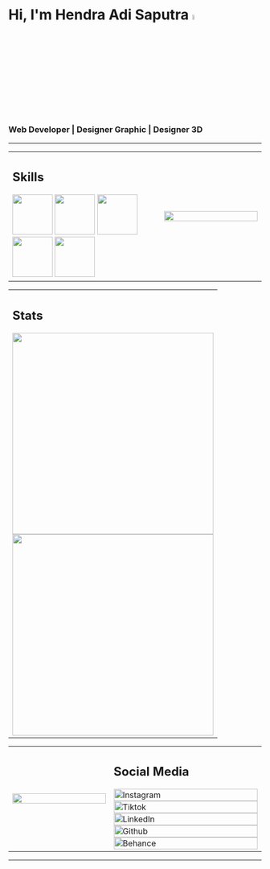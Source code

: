 # <td width="20px"></td> Hi, I'm **Hendra Adi Saputra** <img src="https://media.giphy.com/media/v1.Y2lkPWVjZjA1ZTQ3NjAxZXNnMDlocm5qaHhoODd5OTV1czZ2OXVxbmVranV6c2R6cTgyYiZlcD12MV9zdGlja2Vyc19yZWxhdGVkJmN0PXM/HA3aHOSQk3374f5i9B/giphy.gif" width="5%" height="5%"/> <td width="20px"></td>

<h3>Web Developer | Designer Graphic | Designer 3D</h3>
<hr>
<table>
  <tr>
    <td width="60%">      
        <h2>Skills</h2>
            <img src="https://img.shields.io/badge/HTML-gray?logo=html5&logoColor=ffffff" height="80px"/>
            <img src="https://img.shields.io/badge/CSS-gray?logo=css&logoColor=ffffff" height="80px"/>
            <img src="https://img.shields.io/badge/JavaScript-gray?logo=javascript&logoColor=ffffff" height="80px"/>
            <img src="https://img.shields.io/badge/Notion-gray?logo=notion&logoColor=ffffff" height="80px"/>
            <img src="https://img.shields.io/badge/Figma-gray?logo=figma&logoColor=ffffff" height="80px"/>
    </td>
    <td width="40%" align="right">
      <img src="https://media2.giphy.com/media/v1.Y2lkPTc5MGI3NjExd2NmMDIzdG9wYmFxOWk1M2poZTRocW9wNmtsejEzeDk3emthdHMyMCZlcD12MV9pbnRlcm5hbF9naWZfYnlfaWQmY3Q9cw/gggOsc0HFC1DcTHKLO/giphy.gif" width="100%" />
    </td>
  </tr>
</table>

<!-- ##### Skills
![html](https://img.shields.io/badge/HTML-gray?logo=html5&logoColor=ffffff) ![css](https://img.shields.io/badge/CSS-gray?logo=css&logoColor=ffffff) ![javascript](https://img.shields.io/badge/JavaScript-gray?logo=javascript&logoColor=ffffff)
![notion](https://img.shields.io/badge/Notion-gray?logo=notion&logoColor=ffffff) ![figma](https://img.shields.io/badge/Figma-gray?logo=figma&logoColor=ffffff)-->

<table>
  <tr>
    <td>
      <h2>Stats</h2>
      <img src="https://github-readme-stats.vercel.app/api?username=h2a4s&show_icons=true&theme=graywhite" width="400px"/><br/>
      <img src="https://streak-stats.demolab.com/?user=h2a4s&theme=graywhite" width="400px"/>
    </td>
  </tr>
</table>

<!-- <table>
    <tr>
        <td width="100%" height="100%">
            <h2>Stats</h2>
            <img src="https://github-readme-stats.vercel.app/api?username=h2a4s&show_icons=true&theme=graywhite" align=center/ height="100%">
            <br/>
            <img src="https://streak-stats.demolab.com/?user=h2a4s&theme=graywhite" align=center height="100%"/>
        </td>
    </tr>
</table> -->
<!-- ![Hendra Adi Saputra](https://github-readme-stats.vercel.app/api?username=h2a4s&show_icons=true&theme=graywhite)
[![GitHub Streak](https://streak-stats.demolab.com/?user=h2a4s&theme=graywhite)](https://git.io/streak-stats) -->

<!-- [![trophy](https://github-profile-trophy.vercel.app/?username=h2a4s-ma&theme=oldie)](https://github.com/ryo-ma/github-profile-trophy) -->

<table>
  <tr>
    <td width="40%" align="left">
        <img src="https://media.giphy.com/media/v1.Y2lkPWVjZjA1ZTQ3ZXJkODdpMWEzeHoweTJkNXF2Z2E0YnpwenR1NHNnZWRyYmcxZG0zaiZlcD12MV9zdGlja2Vyc19yZWxhdGVkJmN0PXM/ejBA3EywiDEmtbSxWO/giphy.gif" width="100%" />
    </td>
    <td width="60%">
      
<h2>Social Media</h2>

<a href="https://www.instagram.com/h2_a4s/" target="_blank">
  <img src="https://img.shields.io/badge/Instagram-white?logo=instagram&logoColor=000000" alt="Instagram" height="100%"/>
</a>
<a href="https://www.tiktok.com/@h2_a4s" target="_blank">
  <img src="https://img.shields.io/badge/Tiktok-white?logo=tiktok&logoColor=000000" alt="Tiktok" height="100%"/>
</a>
<a href="https://www.linkedin.com/in/hendra-adi-saputra-045624365" target="_blank">
  <img src="https://img.shields.io/badge/LinkedIn-white?logo=logmein&logoColor=000000" alt="LinkedIn" height="100%"/>
</a>
<a href="https://github.com/h2a4s" target="_blank">
  <img src="https://img.shields.io/badge/Github-white?logo=github&logoColor=000000" alt="Github" height="100%"/>
</a>
<a href="https://www.behance.net/search/projects/jurnal?tracking_source=typeahead_search_direct" target="_blank">
  <img src="https://img.shields.io/badge/Behance-white?logo=behance&logoColor=000000" alt="Behance" height="100%"/>
</a>
    </td>
  </tr>
</table>
<hr>
<!-- ##### Social Media
[![instagram](https://img.shields.io/badge/Instagram-white?logo=instagram&logoColor=000000)](https://www.instagram.com/h2_a4s/) [![tiktok](https://img.shields.io/badge/Tiktok-white?logo=tiktok&logoColor=000000)](https://www.tiktok.com/@h2_a4s) [![linkedin](https://img.shields.io/badge/LinkedIn-white?logo=logmein&logoColor=000000)](https://www.linkedin.com/in/hendra-adi-saputra-045624365) [![github](https://img.shields.io/badge/Github-white?logo=github&logoColor=000000)](https://github.com/h2a4s) [![behance](https://img.shields.io/badge/Behance-white?logo=behance&logoColor=000000)](https://www.behance.net/search/projects/jurnal?tracking_source=typeahead_search_direct) -->
